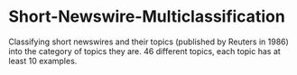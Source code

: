 # Short-Newswire-Multiclassification
Classifying short newswires and their topics (published by Reuters in 1986) into the category of topics they are. 46 different topics, each topic has at least 10 examples.
